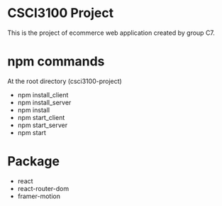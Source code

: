 # CSCI3100 Project

This is the project of ecommerce web application created by group C7. 


# npm commands
At the root directory (csci3100-project)
- npm install_client
- npm install_server
- npm install
- npm start_client
- npm start_server
- npm start

# Package
- react
- react-router-dom
- framer-motion